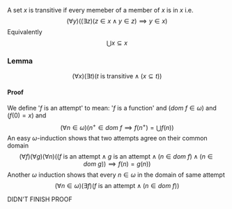 A set $x$ is transitive if every memeber of a member of $x$ is in $x$ i.e.
$$
(\forall y)((\exists z)(z\in x \land y\in z)\implies y\in x)
$$
Equivalently 
$$
\bigcup x\subseteq x
$$

### Lemma
$$
(\forall x)(\exists t)(t\text{ is transitive}\land(x\subseteq t))
$$
#### Proof
We define '$f$ is an attempt' to mean:
'$f$ is a function' and $(dom\ f\in \omega)$ and $(f(0)=x)$ and
$$
(\forall n\in \omega)\left( n^{+}\in dom\ f \implies f(n^{+})=\bigcup f(n) \right)
$$
An easy $\omega$-induction shows that two attempts agree on their common domain
$$
(\forall f)(\forall g)(\forall n)((f \text{ is an attempt}\land g\text{ is an attempt}\land (n\in dom\ f)\land(n\in dom\ g))\implies f(n)=g(n))
$$
Another $\omega$ induction shows that every $n\in \omega$ in the domain of same attempt
$$
(\forall n\in \omega)(\exists f)(f\text{ is an attempt}\land(n\in dom\ f))
$$

DIDN'T FINISH PROOF